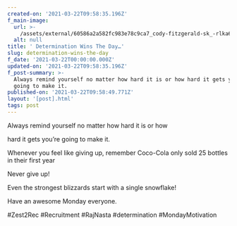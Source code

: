 ```yaml
---
created-on: '2021-03-22T09:58:35.196Z'
f_main-image:
  url: >-
    /assets/external/60586a2a582fc983e78c9ca7_cody-fitzgerald-sk_-rlka62i-unsplash.jpg
  alt: null
title: ' Determination Wins The Day…'
slug: determination-wins-the-day
f_date: '2021-03-22T00:00:00.000Z'
updated-on: '2021-03-22T09:58:35.196Z'
f_post-summary: >-
  Always remind yourself no matter how hard it is or how hard it gets you’re
  going to make it.
published-on: '2021-03-22T09:58:49.771Z'
layout: '[post].html'
tags: post
---
```


Always remind yourself no matter how hard it is or how

hard it gets you’re going to make it.

Whenever you feel like giving up, remember Coco-Cola only sold 25 bottles in their first year

Never give up!

Even the strongest blizzards start with a single snowflake!

Have an awesome Monday everyone.

#Zest2Rec #Recruitment #RajNasta #determination #MondayMotivation

‍
